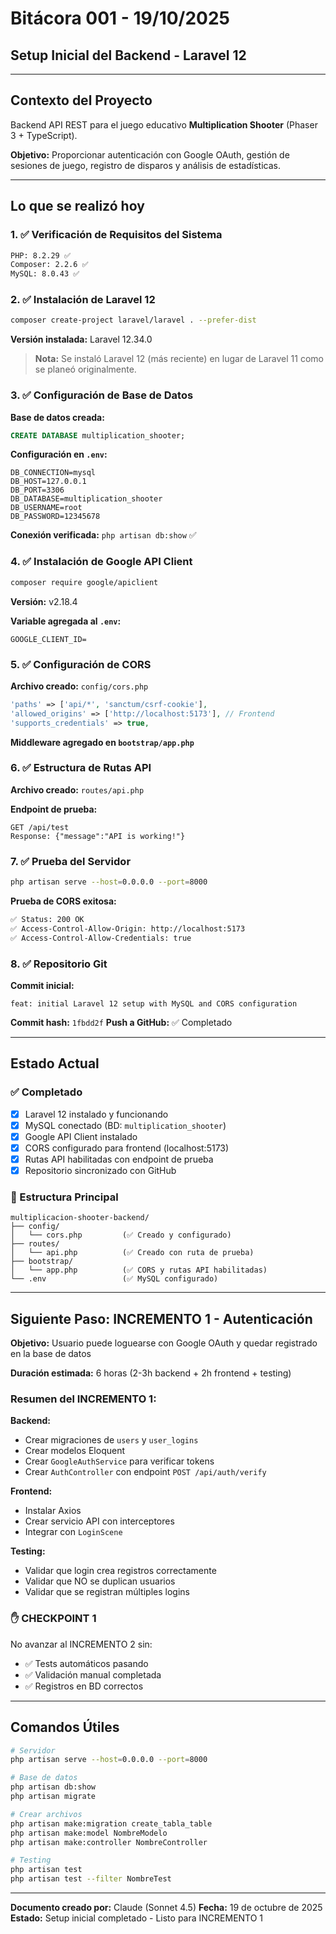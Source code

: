 # Bitácora 001 - 19/10/2025

## Setup Inicial del Backend - Laravel 12

---

## Contexto del Proyecto

Backend API REST para el juego educativo **Multiplication Shooter** (Phaser 3 + TypeScript).

**Objetivo:** Proporcionar autenticación con Google OAuth, gestión de sesiones de juego, registro de disparos y análisis de estadísticas.

---

## Lo que se realizó hoy

### 1. ✅ Verificación de Requisitos del Sistema

```bash
PHP: 8.2.29 ✅
Composer: 2.2.6 ✅
MySQL: 8.0.43 ✅
```

### 2. ✅ Instalación de Laravel 12

```bash
composer create-project laravel/laravel . --prefer-dist
```

**Versión instalada:** Laravel 12.34.0

> **Nota:** Se instaló Laravel 12 (más reciente) en lugar de Laravel 11 como se planeó originalmente.

### 3. ✅ Configuración de Base de Datos

**Base de datos creada:**
```sql
CREATE DATABASE multiplication_shooter;
```

**Configuración en `.env`:**
```env
DB_CONNECTION=mysql
DB_HOST=127.0.0.1
DB_PORT=3306
DB_DATABASE=multiplication_shooter
DB_USERNAME=root
DB_PASSWORD=12345678
```

**Conexión verificada:** `php artisan db:show` ✅

### 4. ✅ Instalación de Google API Client

```bash
composer require google/apiclient
```

**Versión:** v2.18.4

**Variable agregada al `.env`:**
```env
GOOGLE_CLIENT_ID=
```

### 5. ✅ Configuración de CORS

**Archivo creado:** `config/cors.php`

```php
'paths' => ['api/*', 'sanctum/csrf-cookie'],
'allowed_origins' => ['http://localhost:5173'], // Frontend
'supports_credentials' => true,
```

**Middleware agregado en `bootstrap/app.php`**

### 6. ✅ Estructura de Rutas API

**Archivo creado:** `routes/api.php`

**Endpoint de prueba:**
```
GET /api/test
Response: {"message":"API is working!"}
```

### 7. ✅ Prueba del Servidor

```bash
php artisan serve --host=0.0.0.0 --port=8000
```

**Prueba de CORS exitosa:**
```bash
✅ Status: 200 OK
✅ Access-Control-Allow-Origin: http://localhost:5173
✅ Access-Control-Allow-Credentials: true
```

### 8. ✅ Repositorio Git

**Commit inicial:**
```
feat: initial Laravel 12 setup with MySQL and CORS configuration
```

**Commit hash:** `1fbdd2f`
**Push a GitHub:** ✅ Completado

---

## Estado Actual

### ✅ Completado

- [x] Laravel 12 instalado y funcionando
- [x] MySQL conectado (BD: `multiplication_shooter`)
- [x] Google API Client instalado
- [x] CORS configurado para frontend (localhost:5173)
- [x] Rutas API habilitadas con endpoint de prueba
- [x] Repositorio sincronizado con GitHub

### 📁 Estructura Principal

```
multiplicacion-shooter-backend/
├── config/
│   └── cors.php         (✅ Creado y configurado)
├── routes/
│   └── api.php          (✅ Creado con ruta de prueba)
├── bootstrap/
│   └── app.php          (✅ CORS y rutas API habilitadas)
└── .env                 (✅ MySQL configurado)
```

---

## Siguiente Paso: INCREMENTO 1 - Autenticación

**Objetivo:** Usuario puede loguearse con Google OAuth y quedar registrado en la base de datos

**Duración estimada:** 6 horas (2-3h backend + 2h frontend + testing)

### Resumen del INCREMENTO 1:

**Backend:**
- Crear migraciones de `users` y `user_logins`
- Crear modelos Eloquent
- Crear `GoogleAuthService` para verificar tokens
- Crear `AuthController` con endpoint `POST /api/auth/verify`

**Frontend:**
- Instalar Axios
- Crear servicio API con interceptores
- Integrar con `LoginScene`

**Testing:**
- Validar que login crea registros correctamente
- Validar que NO se duplican usuarios
- Validar que se registran múltiples logins

### ✋ CHECKPOINT 1

No avanzar al INCREMENTO 2 sin:
- ✅ Tests automáticos pasando
- ✅ Validación manual completada
- ✅ Registros en BD correctos

---

## Comandos Útiles

```bash
# Servidor
php artisan serve --host=0.0.0.0 --port=8000

# Base de datos
php artisan db:show
php artisan migrate

# Crear archivos
php artisan make:migration create_tabla_table
php artisan make:model NombreModelo
php artisan make:controller NombreController

# Testing
php artisan test
php artisan test --filter NombreTest
```

---

**Documento creado por:** Claude (Sonnet 4.5)
**Fecha:** 19 de octubre de 2025
**Estado:** Setup inicial completado - Listo para INCREMENTO 1
